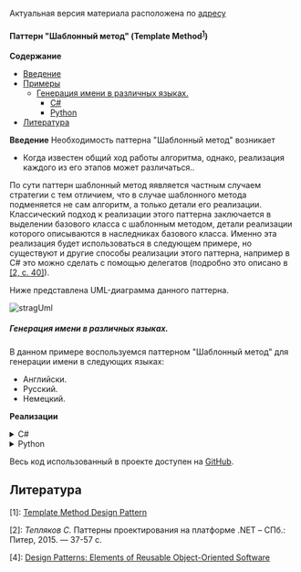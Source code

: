 Актуальная версия материала расположена по [адресу](https://couthyblog.xyz/pattiern-shablonnyi-mietod/)
#### Паттерн "Шаблонный метод" (Template Method<sup>[1](#myfootnote1)</sup>)

**Содержание**

* [Введение](#intro)
* [Примеры](#examples)
    * [Генерация имени в различных языках.](#namegenerators)
        * [C#](#generatorcsharpexample)
        * [Python](#generatorpythonexample)
* [Литература](#bibliography)

<a name="intro"></a>**Введение**
Необходимость паттерна "Шаблонный метод" возникает

* Когда известен общий ход работы алгоритма, однако, реализация каждого из его этапов может различаться..

По сути паттерн шаблонный метод яявляется частным случаем стратегии с тем отличием, что в случае шаблонного метода подменяется не сам алгоритм, а только детали его реализации. Классический подход к реализации этого паттерна заключается в выделении базового класса с шаблонным методом, детали реализации которого описываются в наследниках базового класса. Именно эта реализация будет использоваться в следующем примере, но существуют и другие способы реализации этого паттерна, например в C# это можно сделать с помощью делегатов (подробно это описано в [[2, с. 40]](#myfootnote2)).

Ниже представлена UML-диаграмма данного паттерна.

![stragUml](https://couthyblog.xyz/content/images/2017/06/Template_Method_UML_class_diagram-1.svg)

<a name="examples"></a>

<a name="namegenerators"></a>
##### Генерация имени в различных языках.
В данном примере воспользуемся паттерном "Шаблонный метод" для генерации имени в следующих языках:

* Английски.
* Русский.
* Немецкий.

**Реализации**
<a name="generatorcsharpexample"></a><details>
<summary>C#</summary>

Базовый класс генерации имен. Шаблонный метод тут - `GetName`. Методы `GenerateFirstName` и `GenerateSurname` отвечают за детали реализации алгоритма генерации имён.
```csharp
public enum Gender
{
    Male,
    Female
}

public abstract class BaseNameGenerator
{
    protected  Random _random = new Random();

    private Gender GetRandomGender()
    {
        switch(_random.Next(0, 2))
        {
            case 0:
                return Gender.Male;
            case 1:
                return Gender.Female;
            default:
                throw new ArgumentOutOfRangeException();
        }
    }

    protected abstract string GenerateFirstName(Gender gender);

    protected abstract string GenerateSurname(Gender gender);

    public string GetName()
    {
        var gender = GetRandomGender();
        return $"{GenerateFirstName(gender)}  {GenerateSurname(gender)}";
    }
}
```
Генерация русских имён.
```csharp
public class RussianNameGenerator : BaseNameGenerator
{
    private readonly string[] _firstMaleNames = new string[] { "Антон", "Олег", "Роман", "Виктор" };
    private readonly string[] _firstFemaleNames = new string[] { "Виктория", "Светлана", "Катерина", "Ольга" };
    private readonly string[] _secondNames = new string[] { "Петров", "Семенов", "Иванов", "Борисов" };

    protected override string GenerateFirstName(Gender gender)
    {
        switch (gender)
        {
            case Gender.Male:
                return _firstMaleNames[_random.Next(0, _firstMaleNames.Length)];
            case Gender.Female:
                return _firstFemaleNames[_random.Next(0, _firstFemaleNames.Length)];
            default:
                throw new ArgumentOutOfRangeException();
        }

    }

    protected override string GenerateSurname(Gender gender)
    {
        switch (gender)
        {
            case Gender.Male:
                return _secondNames[_random.Next(0, _secondNames.Length)];
            case Gender.Female:
                return $"{_secondNames[_random.Next(0, _secondNames.Length)]}а";
            default:
                throw new ArgumentOutOfRangeException();
        }

    }
}
```
Генерация английских имён.
```csharp
public class EnglishNameGenerator: BaseNameGenerator
{
    private readonly string[] _firstMaleNames = new string[] { "Jim", "Richard", "Ted", "Robert", "Danny" };
    private readonly string[] _firstFemaleNames = new string[] { "Kate", "Susan", "Victoria", "Diana" };
    private readonly string[] _secondNames = new string[] { "Smith", "Black", "Robinson", "Rand" };

    protected override string GenerateFirstName(Gender gender)
    {
        switch (gender)
        {
            case Gender.Male:
                return _firstMaleNames[_random.Next(0, _firstMaleNames.Length)];
            case Gender.Female:
                return _firstFemaleNames[_random.Next(0, _firstFemaleNames.Length)];
            default:
                throw new ArgumentOutOfRangeException();
        }

    }

    protected override string GenerateSurname(Gender gender)
    {
        return _secondNames[_random.Next(0, _secondNames.Length)];
    }
}
```
Генерация немецких имён.
```csharp
public class GermanNameGenerator : BaseNameGenerator
{
    private readonly string[] _firstMaleNames = new string[] { "Hans", "Heinz", "Horst", "Andreas" };
    private readonly string[] _firstFemaleNames = new string[] { "Anna", "Elke", "Birgit", "Stefanie" };
    private readonly string[] _secondNames = new string[] { "Müller", "Schröder", "Hartmann", "Schulze" };

    protected override string GenerateFirstName(Gender gender)
    {
        switch (gender)
        {
            case Gender.Male:
                return _firstMaleNames[_random.Next(0, _firstMaleNames.Length)];
            case Gender.Female:
                return _firstFemaleNames[_random.Next(0, _firstFemaleNames.Length)];
            default:
                throw new ArgumentOutOfRangeException();
        }

    }

    protected override string GenerateSurname(Gender gender)
    {
        return _secondNames[_random.Next(0, _secondNames.Length)];
    }
}
```
Используем реализованную функциональность.
```csharp
private static void PrintRandomName(BaseNameGenerator generator)
{
    Console.WriteLine($"Generated name: {generator.GetName()}");
}

static void Main(string[] args)
{
    Console.OutputEncoding = Encoding.UTF8;

    Console.WriteLine($"Generating russian name.");
    PrintRandomName(new RussianNameGenerator());
    Console.WriteLine($"Generating english name.");
    PrintRandomName(new EnglishNameGenerator());
    Console.WriteLine($"Generating german name.");
    PrintRandomName(new GermanNameGenerator());
}
```
Пример работы программы
```
Generating russian name.
Generated name: Виктор  Иванов
Generating english name.
Generated name: Danny  Robinson
Generating german name.
Generated name: Andreas  Hartmann
```
</details>
<a name="generatorpythonexample"></a><details>
<summary>Python</summary>

Базовый класс генерации имен. Шаблонный метод тут - `get_name`. Методы `generate_first_name` и `generate_surname` отвечают за детали реализации алгоритма генерации имён.
```python
class Gender(Enum):
    MALE = 1
    FEMALE = 2


class BaseNameGenerator:
    @staticmethod
    def get_random_gender() -> Gender:
        if random.randint(1, 2) == 1:
            return Gender.MALE
        return Gender.FEMALE

    def generate_first_name(self, gender: Gender) -> str:
        pass

    def generate_surname(self, gender: Gender) -> str:
        pass

    def get_name(self)-> str:
        gender = self.get_random_gender()
        return self.generate_first_name(gender) + " " + self.generate_surname(gender)
```
Генерация русских имён.
```python
class RussianNameGenerator(BaseNameGenerator):
    __first_male_names = ["Антон", "Олег", "Роман", "Виктор"]
    __first_female_names = ["Виктория", "Светлана", "Катерина", "Ольга"]
    __surnames = ["Петров", "Семенов", "Иванов", "Борисов"]

    def generate_first_name(self, gender: Gender) -> str:
        if gender == Gender.MALE:
            return self.__first_male_names[random.randint(0, len(self.__first_male_names)-1)]
        return self.__first_female_names[random.randint(0, len(self.__first_female_names)-1)]

    def generate_surname(self, gender: Gender) -> str:
        if gender == Gender.MALE:
            return self.__surnames[random.randint(0, len(self.__surnames)-1)]
        return self.__surnames[random.randint(0, len(self.__surnames)-1)]+"а"
```
Генерация английских имён.
```python
class EnglishNameGenerator(BaseNameGenerator):
    __first_male_names = ["Jim", "Richard", "Ted", "Robert", "Danny"]
    __first_female_names = ["Kate", "Susan", "Victoria", "Diana"]
    __surnames = ["Smith", "Black", "Robinson", "Rand"]

    def generate_first_name(self, gender: Gender) -> str:
        if gender == Gender.MALE:
            return self.__first_male_names[random.randint(0, len(self.__first_male_names)-1)]
        return self.__first_female_names[random.randint(0, len(self.__first_female_names)-1)]

    def generate_surname(self, gender: Gender) -> str:
        return self.__surnames[random.randint(0, len(self.__surnames)-1)]
```
Генерация немецких имён.
```python
class GermanNameGenerator(BaseNameGenerator):
    __first_male_names = ["Hans", "Heinz", "Horst", "Andreas"]
    __first_female_names = ["Anna", "Elke", "Birgit", "Stefanie"]
    __surnames = ["Müller", "Schröder", "Hartmann", "Schulze"]

    def generate_first_name(self, gender: Gender) -> str:
        if gender == Gender.MALE:
            return self.__first_male_names[random.randint(0, len(self.__first_male_names)-1)]
        return self.__first_female_names[random.randint(0, len(self.__first_female_names)-1)]

    def generate_surname(self, gender: Gender) -> str:
        return self.__surnames[random.randint(0, len(self.__surnames)-1)]
```

Используем реализованную функциональность.
```python
def print_random_name(generator: BaseNameGenerator):
    print(generator.get_name())

print("Generating russian name.")
print_random_name(RussianNameGenerator())
print("Generating english name.")
print_random_name(EnglishNameGenerator())
print("Generating german name.")
print_random_name(GermanNameGenerator())
```
Пример работы программы
```
Generating russian name.
Светлана Петрова
Generating english name.
Robert Rand
Generating german name.
Horst Schröder
```
</details>


Весь код использованный в проекте доступен на [GitHub](https://github.com/stardreamer/patterns).

<a name="bibliography"></a>
Литература
---------------
<a name="myfootnote1">[1]</a>: [Template Method Design Pattern](https://sourcemaking.com/design_patterns/template_method)

<a name="myfootnote2">[2]</a>: _Тепляков С._ Паттерны проектирования на платформе .NET &ndash; СПб.: Питер, 2015. — 37-57 c. 

<a name="myfootnote4">[4]</a>: [Design Patterns: Elements of Reusable Object-Oriented Software](https://en.wikipedia.org/wiki/Design_Patterns)